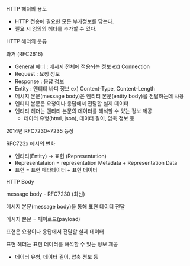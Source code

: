 HTTP 헤더의 용도

- HTTP 전송에 필요한 모든 부가정보를 담는다.
- 필요 시 임의의 헤더를 추가할 수 있다.

HTTP 헤더의 분류

과거 (RFC2616)

- General 헤더 : 메시지 전체에 적용되는 정보 ex) Connection
- Request : 요청 정보
- Response : 응답 정보
- Entity : 엔티티 바디 정보 ex) Content-Type, Content-Length
- 메시지 본문(message body)은 엔티티 본문(entity body)을 전달하는데 사용
- 엔티티 본문은 요청이나 응답에서 전달할 실제 데이터
- 엔티티 헤더는 엔티티 본문의 데이터를 해석할 수 있는 정보 제공
    - 데이터 유형(html, json), 데이터 길이, 압축 정보 등

2014년 RFC7230~7235 등장

RFC723x 에서의 변화

- 엔티티(Entity) → 표현 (Representation)
- Representataion = representation Metadata + Representation Data
- 표현 = 표현 메타데이터 + 표현 데이터

HTTP Body

message body - RFC7230 (최신)

메시지 본문(message body)을 통해 표현 데이터 전달

메시지 본문 = 페이로드(payload)

표현은 요청이나 응답에서 전달할 실제 데이터

표현 헤더는 표현 데이터를 해석할 수 있는 정보 제공

- 데이터 유형, 데이터 길이, 압축 정보 등